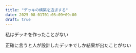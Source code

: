 ```yaml
---
title: "デッキの構築を追求する"
date: 2025-08-01T01:05:09+09:00
draft: true
---
```


私はデッキを作ったことがない

正確に言うと人が設計したデッキでしか結果が出たことがない

<!--more-->